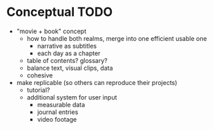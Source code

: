 # Conceptual TODO

- "movie + book" concept
  * how to handle both realms, merge into one efficient usable one
    - narrative as subtitles
    - each day as a chapter
  * table of contents? glossary?
  * balance text, visual clips, data
  * cohesive
- make replicable (so others can reproduce their projects)
  * tutorial?
  * additional system for user input
    - measurable data
    - journal entries
    - video footage
